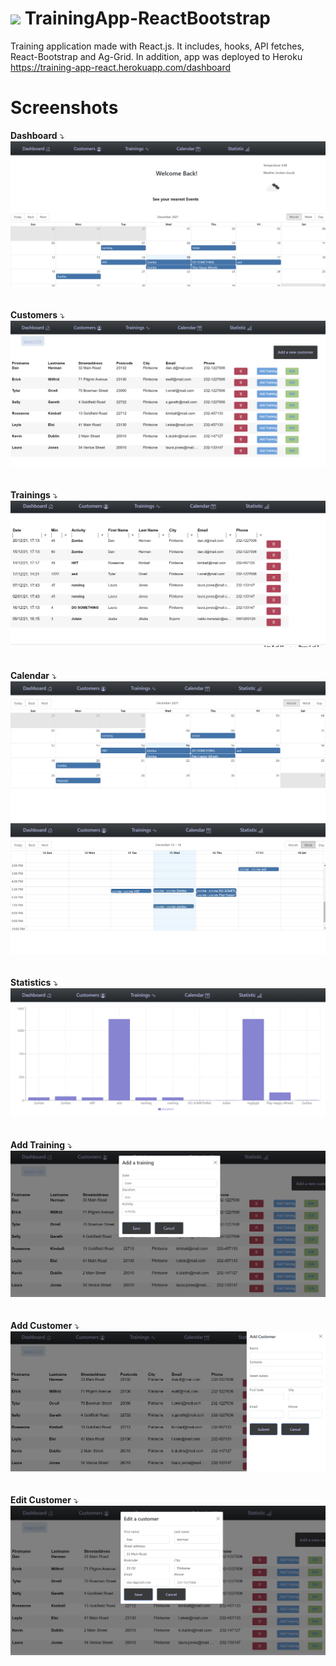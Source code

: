 # <img src="https://64.media.tumblr.com/96e32c38c2131e9be7b5399ea94285b7/tumblr_mj2gl1Lhjc1qi3yn4o1_400.gif" width="50">  TrainingApp-ReactBootstrap

Training application made with React.js. It includes, hooks, API fetches, React-Bootstrap and Ag-Grid. In addition, app was deployed to Heroku 
https://training-app-react.herokuapp.com/dashboard

# Screenshots

<b>Dashboard</b> ⤵️<br>
![screenshot](https://github.com/peura-lady/TrainingApp-ReactBootstrap/blob/main/Dashboard.PNG)
<br />
<br />
<br />
<b>Customers</b> ⤵️<br>
![screenshot](https://github.com/peura-lady/TrainingApp-ReactBootstrap/blob/main/Customers.PNG)
<br />
<br />
<br />
<b>Trainings</b> ⤵️<br>
![screenshot](https://github.com/peura-lady/TrainingApp-ReactBootstrap/blob/main/Trainings.PNG)
<br />
<br />
<br />
<b>Calendar</b> ⤵️<br>
![screenshot](https://github.com/peura-lady/TrainingApp-ReactBootstrap/blob/main/Calendar.PNG)
![screenshot](https://github.com/peura-lady/TrainingApp-ReactBootstrap/blob/main/Calendarweekly.PNG)
<br />
<br />
<br />
<b>Statistics</b> ⤵️<br>
![screenshot](https://github.com/peura-lady/TrainingApp-ReactBootstrap/blob/main/Statistics.PNG)
<br />
<br />
<br />
<b>Add Training</b> ⤵️<br>
![screenshot](https://github.com/peura-lady/TrainingApp-ReactBootstrap/blob/main/AddTraining.PNG)
<br />
<br />
<br />
<b>Add Customer</b> ⤵️<br>
![screenshot](https://github.com/peura-lady/TrainingApp-ReactBootstrap/blob/main/AddCustomer.PNG)
<br />
<br />
<br />
<b>Edit Customer</b> ⤵️<br>
![screenshot](https://github.com/peura-lady/TrainingApp-ReactBootstrap/blob/main/EditCustomer.PNG)
